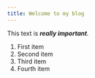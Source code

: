 ```yaml
---
title: Welcome to my blog
---
```

This text is ***really important***.
1. First item
2. Second item
3. Third item
4. Fourth item

